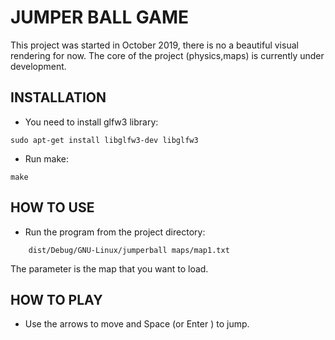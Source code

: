 JUMPER BALL GAME
================

This project was started in October 2019, there is no a beautiful visual rendering for now.
The core of the project (physics,maps) is currently under development.


INSTALLATION
------------

- You need to install glfw3 library:
```
sudo apt-get install libglfw3-dev libglfw3
```
- Run make:
```
make
```

HOW TO USE
----------

- Run the program from the project directory:
```
    dist/Debug/GNU-Linux/jumperball maps/map1.txt
```

The parameter is the map that you want to load.


HOW TO PLAY
-----------

- Use the arrows to move and Space (or Enter ) to jump.

